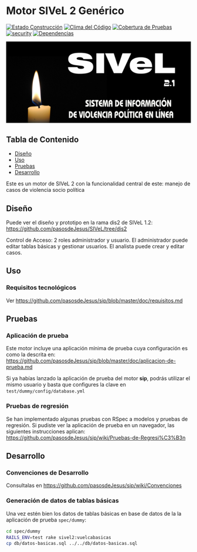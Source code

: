 # Motor SIVeL 2 Genérico
[![Estado Construcción](https://api.travis-ci.org/pasosdeJesus/sivel2_gen.svg?branch=master)](https://travis-ci.org/pasosdeJesus/sivel2_gen) [![Clima del Código](https://codeclimate.com/github/pasosdeJesus/sivel2_gen/badges/gpa.svg)](https://codeclimate.com/github/pasosdeJesus/sivel2_gen) [![Cobertura de Pruebas](https://codeclimate.com/github/pasosdeJesus/sivel2_gen/badges/coverage.svg)](https://codeclimate.com/github/pasosdeJesus/sivel2_gen) [![security](https://hakiri.io/github/pasosdeJesus/sivel2_gen/master.svg)](https://hakiri.io/github/pasosdeJesus/sivel2_gen/master) [![Dependencias](https://gemnasium.com/pasosdeJesus/sivel2_gen.svg)](https://gemnasium.com/pasosdeJesus/sivel2_gen) 

![Logo de sivel2_gen](https://raw.githubusercontent.com/pasosdeJesus/sivel2_gen/master/test/dummy/app/assets/images/logo.jpg)

## Tabla de Contenido
* [Diseño](#diseño)
* [Uso](#uso)
* [Pruebas](#pruebas)
* [Desarrollo](#desarrollo)

Este es un motor de SIVeL 2 con la funcionalidad central de este: manejo de casos de violencia socio política

## Diseño

Puede ver el diseño y prototipo en la rama dis2 de SIVeL 1.2:
<https://github.com/pasosdeJesus/SIVeL/tree/dis2>

Control de Acceso: 2 roles administrador y usuario.  El administrador puede 
editar tablas básicas y gestionar usuarios.   El analista puede crear 
y editar casos.

## Uso

### Requisitos tecnológicos

Ver <https://github.com/pasosdeJesus/sip/blob/master/doc/requisitos.md>

## Pruebas

### Aplicación de prueba

Este motor incluye una aplicación mínima de prueba cuya configuración
es como la descrita en:
<https://github.com/pasosdeJesus/sip/blob/master/doc/aplicacion-de-prueba.md>

Si ya habías lanzado la aplicación de prueba del motor **sip**, podrás utilizar
el mismo usuario y basta que configures la clave 
en ```test/dummy/config/database.yml```

### Pruebas de regresión

Se han implementado algunas pruebas con RSpec a modelos y pruebas de regresión.
Si pudiste ver la aplicación de prueba en un navegador, las siguientes 
instrucciones aplican:
https://github.com/pasosdeJesus/sip/wiki/Pruebas-de-Regresi%C3%B3n

## Desarrollo

### Convenciones de Desarrollo

Consultalas en
https://github.com/pasosdeJesus/sip/wiki/Convenciones

### Generación de datos de tablas básicas

Una vez estén bien los datos de tablas básicas en base de datos de la
la aplicación de  prueba ```spec/dummy```:
```sh
cd spec/dummy
RAILS_ENV=test rake sivel2:vuelcabasicas
cp db/datos-basicas.sql ../../db/datos-basicas.sql
```


